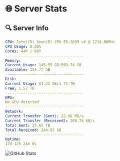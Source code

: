 # 🌐 Server Stats
## 🔍 Server Info
```yaml
CPU: Intel(R) Xeon(R) CPU E5-2699 v4 @ 1234.06MHz
CPU Usage: 0.30%
Cores: 44P | 88T
-----------------------------------
Memory:
Current Usage: 145.55 GB/503.74 GB
Available: 354.77 GB
-----------------------------------
Disk:
Current Usage: 61.23 GB/1.71 TB
Free: 1.57 TB
-----------------------------------
GPU:
No GPU detected
-----------------------------------
Network:
Current Transfer (Sent): 22.86 MB/s
Current Transfer (Received): 160.74 KB/s
Total Sent: 27.65 TB
Total Received: 244.05 GB
-----------------------------------
Uptime:
17d 12h 24m 0s
```
![GitHub Stats](https://img.shields.io/badge/Updated-2025-03-25_09:46:49-blue)